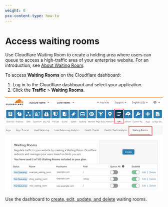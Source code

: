 ```yaml
---
weight: 0
pcx-content-type: how-to
---
```


# Access waiting rooms

Use Cloudflare Waiting Room to create a holding area where users can queue to access a high-traffic area of your enterprise website. For an introduction, see [About Waiting Room](/about/).

To access **Waiting Rooms** on the Cloudflare dashboard:

1. Log in to the Cloudflare dashboard and select your application.
1. Click the **Traffic** > **Waiting Rooms**.

![Waiting Rooms User Interface](../static/wr-dashboard.png)

Use the dashboard to [create, edit, update, and delete](/how-to) waiting rooms.

